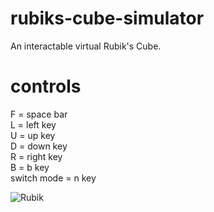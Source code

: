 # rubiks-cube-simulator
An interactable virtual Rubik's Cube.

# controls
F = space bar <br>
L = left key <br>
U = up key <br>
D = down key <br>
R = right key <br>
B = b key <br>
switch mode = n key

![Rubik](https://user-images.githubusercontent.com/46363213/81464387-2f107e80-9176-11ea-944d-46e6cd0984cc.PNG)

